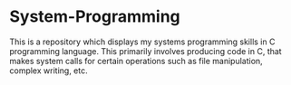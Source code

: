 # System-Programming
This is a repository which displays my systems programming skills in C programming language. This primarily involves producing code in C, that makes system calls for certain operations such as file manipulation, complex writing, etc.
